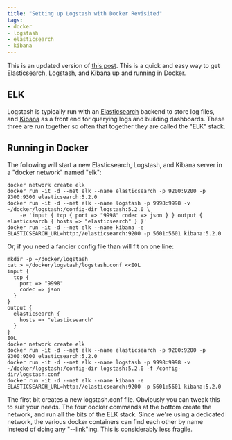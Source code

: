```yaml
---
title: "Setting up Logstash with Docker Revisited"
tags:
- docker
- logstash
- elasticsearch
- kibana
---
```

This is an updated version of [this post](/2014/11/21/docker-logstash/).  This is a quick and easy way to get
Elasticsearch, Logstash, and Kibana up and running in Docker.
<!--more-->

## ELK

Logstash is typically run with an [Elasticsearch](http://www.elasticsearch.org/) backend to store log files, and [Kibana](http://www.elasticsearch.org/overview/kibana/) as a front end for querying logs and building dashboards.
These three are run together so often that together they are called the "ELK" stack.

## Running in Docker

The following will start a new Elasticsearch, Logstash, and Kibana server in a "docker network" named "elk":

    docker network create elk
    docker run -it -d --net elk --name elasticsearch -p 9200:9200 -p 9300:9300 elasticsearch:5.2.0
    docker run -it -d --net elk --name logstash -p 9998:9998 -v ~/docker/logstash:/config-dir logstash:5.2.0 \
        -e 'input { tcp { port => "9998" codec => json } } output { elasticsearch { hosts => "elasticsearch" } }'
    docker run -it -d --net elk --name kibana -e ELASTICSEARCH_URL=http://elasticsearch:9200 -p 5601:5601 kibana:5.2.0

Or, if you need a fancier config file than will fit on one line:

    mkdir -p ~/docker/logstash
    cat > ~/docker/logstash/logstash.conf <<EOL
    input {
      tcp {
        port => "9998"
        codec => json
      }
    }
    output {
      elasticsearch {
        hosts => "elasticsearch"
      }
    }
    EOL
    docker network create elk
    docker run -it -d --net elk --name elasticsearch -p 9200:9200 -p 9300:9300 elasticsearch:5.2.0
    docker run -it -d --net elk --name logstash -p 9998:9998 -v ~/docker/logstash:/config-dir logstash:5.2.0 -f /config-dir/logstash.conf
    docker run -it -d --net elk --name kibana -e ELASTICSEARCH_URL=http://elasticsearch:9200 -p 5601:5601 kibana:5.2.0

The first bit creates a new logstash.conf file.  Obviously you can tweak this to suit your needs.  The four docker
commands at the bottom create the network, and run all the bits of the ELK stack.  Since we're using a dedicated
network, the various docker containers can find each other by name instead of doing any "--link"ing.  This is
considerably less fragile.
